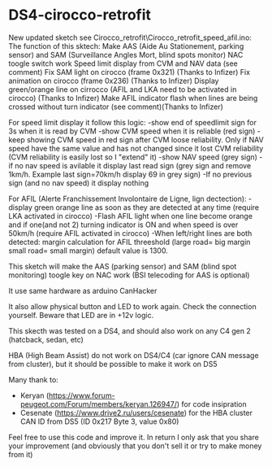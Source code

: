 # DS4-cirocco-retrofit

New updated sketch see Cirocco_retrofit\Cirocco_retrofit_speed_afil.ino:
The function of this sktech:
Make AAS (Aide Au Stationement, parking sensor) and SAM (Surveillance Angles Mort, blind spots monitor) NAC toogle switch work
Speed limit display from CVM and NAV data (see comment)
Fix SAM light on cirocco (frame 0x321)  (Thanks to Infizer)
Fix animation on cirocco (frame 0x236)  (Thanks to Infizer)
Display green/orange line on cirrocco (AFIL and LKA need to be activated in cirocco) (Thanks to Infizer)
Make AFIL indicator flash when lines are being crossed without turn indicator (see comment)(Thanks to Infizer)

For speed limit display it follow this logic:
-show end of speedlimit sign for 3s when it is read by CVM
-show CVM speed when it is reliable (red sign)
-keep showing CVM speed in red sign after CVM loose reliability. Only if NAV speed have the same value and has not changed since it lost CVM reliability (CVM reliability is easily lost so I "extend" it)
-show NAV speed (grey sign)
-if no nav speed is avilable it display last read sign (grey sign and remove 1km/h. Example last sign=70km/h display 69 in grey sign)
-If no previous sign (and no nav speed) it display nothing

For AFIL  (Alerte Franchissement Involontaire de Ligne, lign dectection):
-display green orange line as soon as they are detected at any time (require LKA activated in cirocco)
-Flash AFIL light when one line become orange and if one(and not 2) turning indicator is ON  and when speed is over 50km/h (require AFIL activated in cirocco)
-When left/right lines are both detected: margin calculation for AFIL threeshold (large road= big margin small road= small margin) default value is 1300.





This sketch will make the AAS (parking sensor) and SAM (blind spot monitoring) toogle key on NAC work (BSI telecoding for AAS is optional)

It use same hardware as arduino CanHacker

It also allow physical button and LED to work again. Check the connection yourself. Beware that LED are in +12v logic.

This skecth was tested on a DS4, and should also work on any C4 gen 2 (hatcback, sedan, etc)

HBA (High Beam Assist) do not work on DS4/C4 (car ignore CAN message from cluster), but it should be possible to make it work on DS5


Many thank to:
- Keryan (https://www.forum-peugeot.com/Forum/members/keryan.126947/) for code insipration
- Cesenate (https://www.drive2.ru/users/cesenate) for the HBA cluster CAN ID from DS5  (ID 0x217 Byte 3, value 0x80)


Feel free to use this code and improve it. In return I only ask that you share your improvement (and obviously that you don't sell it or try to make money from it)
